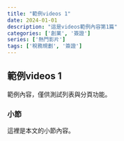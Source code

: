 ```yaml
---
title: "範例videos 1"
date: 2024-01-01
description: "這是videos範例內容第1篇"
categories: ['創業', '簽證']
series: ['熱門影片']
tags: ['稅務規劃', '簽證']
---
```


## 範例videos 1

範例內容，僅供測試列表與分頁功能。

### 小節
這裡是本文的小節內容。